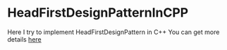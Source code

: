 # HeadFirstDesignPatternInCPP
Here I try to implement HeadFirstDesignPattern in C++
You can get more details [here](https://zhuanlan.zhihu.com/c_1026124540111429632)

